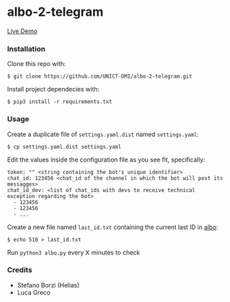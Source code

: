 # albo-2-telegram

[Live Demo](https://t.me/albo_unict)

### Installation

Clone this repo with:

```
$ git clone https://github.com/UNICT-DMI/albo-2-telegram.git
```

Install project dependecies with:

```
$ pip3 install -r requirements.txt
```

### Usage

Create a duplicate file of `settings.yaml.dist` named `settings.yaml`:

```
$ cp settings.yaml.dist settings.yaml
```

Edit the values inside the configuration file as you see fit, specifically:

```
token: "" <string containing the bot's unique identifier>
chat_id: 123456 <chat_id of the channel in which the bot will post its messagges>
chat_id_dev: <list of chat_ids with devs to receive technical exception regarding the bot>
  - 123456
  - 123456
  - ... 
```

Create a new file named `last_id.txt` containing the current last ID in [albo](https://ws1.unict.it/albo/):

```
$ echo 510 > last_id.txt
```

Run `python3 albo.py` every X minutes to check

### Credits

- Stefano Borzì (Helias)
- Luca Greco
